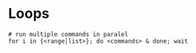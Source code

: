 # Loops
```
# run multiple commands in paralel
for i in {<range|list>}; do <commands> & done; wait
```

